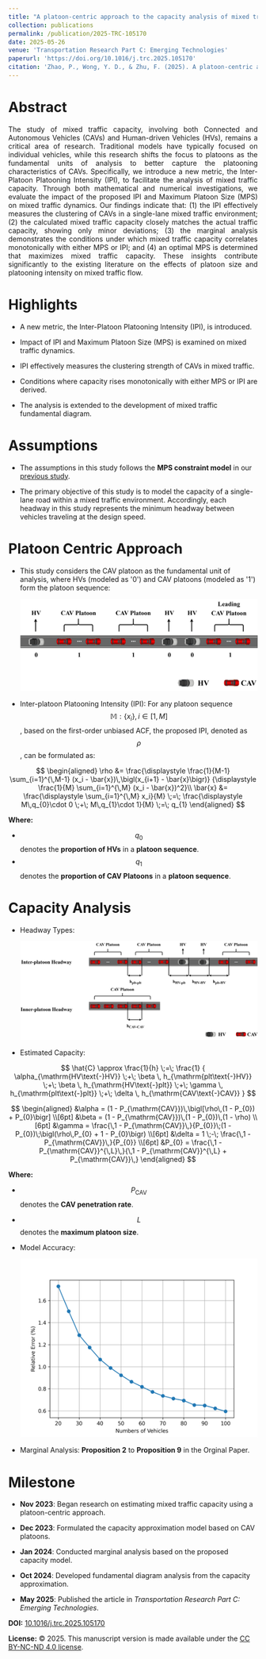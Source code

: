 ```yaml
---
title: "A platoon-centric approach to the capacity analysis of mixed traffic comprising connected and autonomous vehicles"
collection: publications
permalink: /publication/2025-TRC-105170
date: 2025-05-26
venue: 'Transportation Research Part C: Emerging Technologies'
paperurl: 'https://doi.org/10.1016/j.trc.2025.105170'
citation: 'Zhao, P., Wong, Y. D., & Zhu, F. (2025). A platoon-centric approach to the capacity analysis of mixed traffic comprising connected and autonomous vehicles. Transportation Research Part C: Emerging Technologies, 177, 105170.'
---
```


# Abstract

<div style="text-align: justify;">
The study of mixed traffic capacity, involving both Connected and Autonomous Vehicles (CAVs) and Human-driven Vehicles (HVs), remains a critical area of research. Traditional models have typically focused on individual vehicles, while this research shifts the focus to platoons as the fundamental units of analysis to better capture the platooning characteristics of CAVs. Specifically, we introduce a new metric, the Inter-Platoon Platooning Intensity (IPI), to facilitate the analysis of mixed traffic capacity. Through both mathematical and numerical investigations, we evaluate the impact of the proposed IPI and Maximum Platoon Size (MPS) on mixed traffic dynamics. Our findings indicate that: (1) the IPI effectively measures the clustering of CAVs in a single-lane mixed traffic environment; (2) the calculated mixed traffic capacity closely matches the actual traffic capacity, showing only minor deviations; (3) the marginal analysis demonstrates the conditions under which mixed traffic capacity correlates monotonically with either MPS or IPI; and (4) an optimal MPS is determined that maximizes mixed traffic capacity. These insights contribute significantly to the existing literature on the effects of platoon size and platooning intensity on mixed traffic flow.
</div>


# Highlights

- A new metric, the Inter-Platoon Platooning Intensity (IPI), is introduced.

- Impact of IPI and Maximum Platoon Size (MPS) is examined on mixed traffic dynamics.

- IPI effectively measures the clustering strength of CAVs in mixed traffic.

- Conditions where capacity rises monotonically with either MPS or IPI are derived.

- The analysis is extended to the development of mixed traffic fundamental diagram.

# Assumptions

- The assumptions in this study follows the **MPS constraint model** in our [previous study](https://jerry-zpl.github.io/publication/2025-TRE-104130).

- The primary objective of this study is to model the capacity of a single-lane road within a mixed traffic environment. Accordingly, each headway in this study represents the minimum headway between vehicles traveling at the design speed.

# Platoon Centric Approach

- This study considers the CAV platoon as the fundamental unit of analysis, where HVs (modeled as '0') and CAV platoons (modeled as '1') form the platoon sequence:
  
  ![1](\images\2025-TRC-1.png)

- Inter-platoon Platooning Intensity (IPI): For any platoon sequence $$\mathbb{M}: \{x_i\},\,i \in [1,\,M]$$, based on the first-order unbiased ACF, the proposed IPI, denoted as $$\rho$$, can be formulated as:

$$
\begin{aligned}
\rho 
&= 
\frac{\displaystyle \frac{1}{M-1} \sum_{i=1}^{\,M-1} (x_i - \bar{x})\,\bigl(x_{i+1} - \bar{x}\bigr)}
     {\displaystyle \frac{1}{M} \sum_{i=1}^{\,M} (x_i - \bar{x})^2}\\
\bar{x} 
&= 
\frac{\displaystyle \sum_{i=1}^{\,M} x_i}{M}
\;=\;
\frac{\displaystyle M\,q_{0}\cdot 0 \;+\; M\,q_{1}\cdot 1}{M}
\;=\; q_{1}
\end{aligned}
$$

 **Where:**  
  - $$q_0$$ denotes the **proportion of HVs** in a **platoon sequence**.  
  - $$q_1$$ denotes the **proportion of CAV Platoons** in a **platoon sequence**.

# Capacity Analysis

- Headway Types:

  ![2](\images\2025-TRC-2.png)

- Estimated Capacity:

$$
  \hat{C} \approx \frac{1}{h}
  \;=\;
  \frac{1}
  {
    \alpha_{\mathrm{HV\text{-}HV}}
    \;+\;
    \beta \, h_{\mathrm{plt\text{-}HV}}
    \;+\;
    \beta \, h_{\mathrm{HV\text{-}plt}}
    \;+\;
    \gamma \, h_{\mathrm{plt\text{-}plt}}
    \;+\;
    \delta \, h_{\mathrm{CAV\text{-}CAV}}
  }
  $$

  $$
  \begin{aligned}
  &\alpha = (1 - P_{\mathrm{CAV}})\,\bigl[\rho\,(1 - P_{0}) + P_{0}\bigr] \\[6pt]
  &\beta = (1 - P_{\mathrm{CAV}})\,(1 - P_{0})\,(1 - \rho) \\[6pt]
  &\gamma = \frac{\,1 - P_{\mathrm{CAV}}\,}{P_{0}}\;(1 - P_{0})\;\bigl(\rho\,P_{0} + 1 - P_{0}\bigr) \\[6pt]
  &\delta = 1 \;-\; \frac{\,1 - P_{\mathrm{CAV}}\,}{P_{0}} \\[6pt]
  &P_{0} = \frac{\,1 - P_{\mathrm{CAV}}^{\,L}\,}{\,1 - P_{\mathrm{CAV}}^{\,L} + P_{\mathrm{CAV}}\,}
  \end{aligned}
  $$

  **Where:**  
  - $$P_{\mathrm{CAV}}$$ denotes the **CAV penetration rate**.  
  - $$L$$ denotes the **maximum platoon size**.

- Model Accuracy:

  ![3](\images\2025-TRC-3.png)

- Marginal Analysis: **Proposition 2** to **Proposition 9** in the Orginal Paper.

# Milestone

- **Nov 2023**: Began research on estimating mixed traffic capacity using a platoon-centric approach.

- **Dec 2023**: Formulated the capacity approximation model based on CAV platoons.

- **Jan 2024**: Conducted marginal analysis based on the proposed capacity model.

- **Oct 2024**: Developed fundamental diagram analysis from the capacity approximation.

- **May 2025**: Published the article in *Transportation Research Part C: Emerging Technologies*.
  
<div id="clustrmaps-container">
<script type='text/javascript' id='clustrmaps' src='//cdn.clustrmaps.com/map_v2.js?cl=080808&w=a&t=tt&d=6fKQdxb6FgrFnRJDDzesWb0ZY-tgl3pvjfZ3VbFgZdM&co=ffffff&cmo=3acc3a&cmn=ff5353&ct=808080'></script>
</div>

**DOI:** [10.1016/j.trc.2025.105170](https://doi.org/10.1016/j.trc.2025.105170)

**License:** © 2025. This manuscript version is made available under the [CC BY-NC-ND 4.0 license](https://creativecommons.org/licenses/by-nc-nd/4.0).

